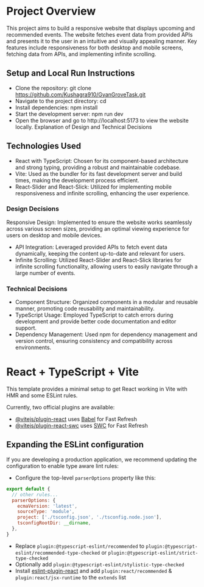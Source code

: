 # Project Overview
This project aims to build a responsive website that displays upcoming and recommended events. The website fetches event data from provided APIs and presents it to the user in an intuitive and visually appealing manner. Key features include responsiveness for both desktop and mobile screens, fetching data from APIs, and implementing infinite scrolling.

## Setup and Local Run Instructions
- Clone the repository: git clone https://github.com/Kushagra910/GyanGroveTask.git
- Navigate to the project directory: cd <project-directory>
- Install dependencies: npm install
- Start the development server: npm run dev
- Open the browser and go to http://localhost:5173 to view the website locally.
Explanation of Design and Technical Decisions


## Technologies Used
- React with TypeScript: Chosen for its component-based architecture and strong typing, providing a robust and maintainable codebase.
- Vite: Used as the bundler for its fast development server and build times, making the development process efficient.
- React-Slider and React-Slick: Utilized for implementing mobile responsiveness and infinite scrolling, enhancing the user experience.
### Design Decisions
Responsive Design: Implemented to ensure the website works seamlessly across various screen sizes, providing an optimal viewing experience for users on desktop and mobile devices.
- API Integration: Leveraged provided APIs to fetch event data dynamically, keeping the content up-to-date and relevant for users.
- Infinite Scrolling: Utilized React-Slider and React-Slick libraries for infinite scrolling functionality, allowing users to easily navigate through a large number of events.
### Technical Decisions
- Component Structure: Organized components in a modular and reusable manner, promoting code reusability and maintainability.
- TypeScript Usage: Employed TypeScript to catch errors during development and provide better code documentation and editor support.
- Dependency Management: Used npm for dependency management and version control, ensuring consistency and compatibility across environments.



# React + TypeScript + Vite

This template provides a minimal setup to get React working in Vite with HMR and some ESLint rules.

Currently, two official plugins are available:

- [@vitejs/plugin-react](https://github.com/vitejs/vite-plugin-react/blob/main/packages/plugin-react/README.md) uses [Babel](https://babeljs.io/) for Fast Refresh
- [@vitejs/plugin-react-swc](https://github.com/vitejs/vite-plugin-react-swc) uses [SWC](https://swc.rs/) for Fast Refresh

## Expanding the ESLint configuration

If you are developing a production application, we recommend updating the configuration to enable type aware lint rules:

- Configure the top-level `parserOptions` property like this:

```js
export default {
  // other rules...
  parserOptions: {
    ecmaVersion: 'latest',
    sourceType: 'module',
    project: ['./tsconfig.json', './tsconfig.node.json'],
    tsconfigRootDir: __dirname,
  },
}
```

- Replace `plugin:@typescript-eslint/recommended` to `plugin:@typescript-eslint/recommended-type-checked` or `plugin:@typescript-eslint/strict-type-checked`
- Optionally add `plugin:@typescript-eslint/stylistic-type-checked`
- Install [eslint-plugin-react](https://github.com/jsx-eslint/eslint-plugin-react) and add `plugin:react/recommended` & `plugin:react/jsx-runtime` to the `extends` list
